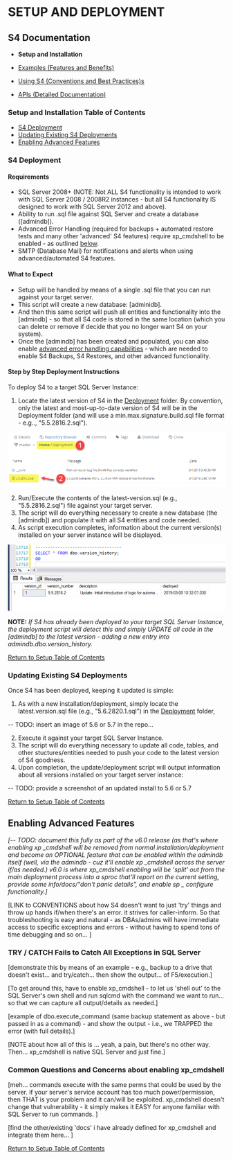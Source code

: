﻿# SETUP AND DEPLOYMENT
## S4 Documentation
* **Setup and Installation**

* [Examples (Features and Benefits)](/Repository/Blob/00aeb933-08e0-466e-a815-db20aa979639?encodedName=feature~2f5.6&encodedPath=Documentation%2FFEATURES.md)
* [Using S4 (Conventions and Best Practices)s](/Repository/Blob/00aeb933-08e0-466e-a815-db20aa979639?encodedName=feature~2f5.6&encodedPath=Documentation%2FCONVENTIONS.md)
* [APIs (Detailed Documentation)](/Repository/Blob/00aeb933-08e0-466e-a815-db20aa979639?encodedName=feature~2f5.6&encodedPath=Documentation%2FDOCS.md)

### <a name="toc"></a>Setup and Installation Table of Contents
- [S4 Deployment](#setup)
- [Updating Existing S4 Deployments](#update)
- [Enabling Advanced Features](#advanced)

### <a name="setup"></a>S4 Deployment

#### Requirements
- SQL Server 2008+ (NOTE: Not ALL S4 functionality is intended to work with SQL Server 2008 / 2008R2 instances - but all S4 functionality IS designed to work with SQL Server 2012 and above).
- Ability to run .sql file against SQL Server and create a database ([admindb]).
- Advanced Error Handling (required for backups + automated restore tests and many other 'advanced' S4 features) require xp_cmdshell to be enabled - as outlined [below](#advanced).
- SMTP (Database Mail) for notifications and alerts when using advanced/automated S4 features.

#### What to Expect
- Setup will be handled by means of a single .sql file that you can run against your target server.
- This script will create a new database: [adminidb].
- And then this same script will push all entities and functionality into the [admindb] - so that all S4 code is stored in the same location (which you can delete or remove if decide that you no longer want S4 on your system).
- Once the [admindb] has been created and populated, you can also enable [advanced error handling capabilities](#advanced) - which are needed to enable S4 Backups, S4 Restores, and other advanced functionality. 

#### Step by Step Deployment Instructions
To deploy S4 to a target SQL Server Instance:
1. Locate the latest version of S4 in the [Deployment](/Repository/Blob/00aeb933-08e0-466e-a815-db20aa979639?encodedName=feature~2f5.6&encodedPath=Deployment) folder. By convention, only the latest and most-up-to-date version of S4 will be in the Deployment folder (and will use a min.max.signature.build.sql file format - e.g.., "5.5.2816.2.sql"). 

![](images/install_get_latest_file.gif)

2. Run/Execute the contents of the latest-version.sql (e.g., "5.5.2816.2.sql") file against your target server. 
3. The script will do everything necessary to create a new database (the [admindb]) and populate it with all S4 entities and code needed. 
4. As script execution completes, information about the current version(s) installed on your server instance will be displayed. 

![](images/install_install_completed.gif)

**NOTE:** *If S4 has already been deployed to your target SQL Server Instance, the deployment script will detect this and simply UPDATE all code in the [admindb] to the latest version - adding a new entry into admindb.dbo.version_history.* 

[Return to Setup Table of Contents](#toc)

### <a name="update"></a>Updating Existing S4 Deployments
Once S4 has been deployed, keeping it updated is simple: 
1. As with a new installation/deployment, simply locate the latest.version.sql file (e.g., "5.6.2820.1.sql") in the [Deployment](/Repository/Blob/00aeb933-08e0-466e-a815-db20aa979639?encodedName=feature~2f5.6&encodedPath=Deployment) folder,

-- TODO: insert an image of 5.6 or 5.7 in the repo... 

2. Execute it against your target SQL Server Instance. 
3. The script will do everything necessary to update all code, tables, and other stuctures/entities needed to push your code to the latest version of S4 goodness. 
4. Upon completion, the update/deployment script will output information about all versions installed on your target server instance:

-- TODO: provide a screenshot of an updated install to 5.6 or 5.7


[Return to Setup Table of Contents](#toc)

## <a name="advanced"></a>Enabling Advanced Features 
*[-- TODO: document this fully as part of the v6.0 release (as that's where enabling xp _cmdshell will be removed from normal installation/deployment and become an OPTIONAL feature that can be enabled within the admindb itself (well, via the admindb - cuz it'll enable xp _cmdshell across the server if/as needed.)
v6.0 is where xp_cmdshell enabling will be 'split' out from the main deployment process into a sproc that'll report on the current setting, provide some info/docs/"don't panic details", and enable sp _ configure functionality.]*


[LINK to CONVENTIONS about how S4 doesn't want to just 'try' things and throw up hands if/when there's an error. it strives for caller-inform. So that troubleshooting is easy and natural - as DBAs/admins will have immediate access to specific exceptions and errors - without having to spend tons of time debugging and so on... ]

### TRY / CATCH Fails to Catch All Exceptions in SQL Server
[demonstrate this by means of an example - e.g., backup to a drive that doesn't exist... and try/catch... then show the output... of F5/execution.]

[To get around this, have to enable xp_cmdshell - to let us 'shell out' to the SQL Server's own shell and run sqlcmd with the command we want to run... so that we can capture all output/details as needed.] 

[example of dbo.execute_command (same backup statement as above - but passed in as a command) - and show the output - i.e., we TRAPPED the error (with full details).]

[NOTE about how all of this is ... yeah, a pain, but there's no other way. Then... xp_cmdshell is native SQL Server and just fine.]


### Common Questions and Concerns about enabling xp_cmdshell 
[meh... commands execute with the same perms that could be used by the server. if your server's service account has too much power/permission, then THAT is your problem and it can/will be exploited. xp_cmdshell doesn't change that vulnerability - it simply makes it EASY for anyone familiar with SQL Server to run commands. ]

[find the other/existing 'docs' i have already defined for xp_cmdshell and integrate them here... ]

[Return to Setup Table of Contents](#toc)






